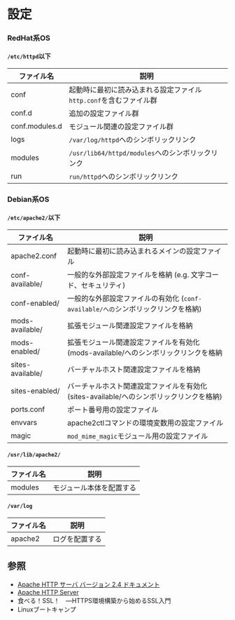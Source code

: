 # 設定
### RedHat系OS
#### `/etc/httpd`以下

| ファイル名     | 説明                                                               |
| -              | -                                                                  |
| conf           | 起動時に最初に読み込まれる設定ファイル`http.conf`を含むファイル群  |
| conf.d         | 追加の設定ファイル群                                               |
| conf.modules.d | モジュール関連の設定ファイル群                                     |
| logs           | `/var/log/httpd`へのシンボリックリンク                             |
| modules        | `/usr/lib64/httpd/modules`へのシンボリックリンク                   |
| run            | `run/httpd`へのシンボリックリンク                                  |

### Debian系OS
#### `/etc/apache2/`以下

| ファイル名       | 説明                                                                                    |
| -                | -                                                                                       |
| apache2.conf     | 起動時に最初に読み込まれるメインの設定ファイル                                          |
| conf-available/  | 一般的な外部設定ファイルを格納 (e.g. 文字コード、セキュリティ)                          |
| conf-enabled/    | 一般的な外部設定ファイルの有効化 (`conf-available/への`シンボリックリンクを格納)        |
| mods-available/  | 拡張モジュール関連設定ファイルを格納                                                    |
| mods-enabled/    | 拡張モジュール関連設定ファイルを有効化 (mods-available/へのシンボリックリンクを格納     |
| sites-available/ | バーチャルホスト関連設定ファイルを格納                                                  |
| sites-enabled/   | バーチャルホスト関連設定ファイルを有効化 (sites-available/へのシンボリックリンクを格納) |
| ports.conf       | ポート番号用の設定ファイル                                                              |
| envvars          | apache2ctlコマンドの環境変数用の設定ファイル                                            |
| magic            | `mod_mime_magic`モジュール用の設定ファイル                                              |

#### `/usr/lib/apache2/`

| ファイル名 | 説明                     |
| -          | -                        |
| modules    | モジュール本体を配置する |

#### `/var/log`

| ファイル名 | 説明           |
| -          | -              |
| apache2    | ログを配置する |

## 参照
- [Apache HTTP サーバ バージョン 2.4 ドキュメント](https://httpd.apache.org/docs/2.4/ja/)
- [Apache HTTP Server](https://ja.wikipedia.org/wiki/Apache_HTTP_Server)
- 食べる！SSL！　―HTTPS環境構築から始めるSSL入門
- Linuxブートキャンプ
